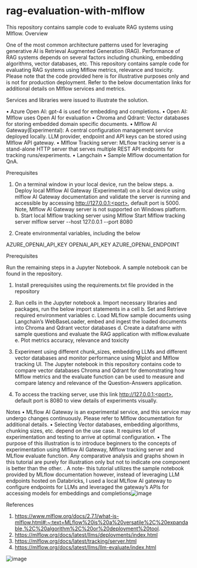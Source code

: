 # rag-evaluation-with-mlflow
This repository contains sample code to evaluate RAG systems using Mlflow.
Overview

One of the most common architecture patterns used for leveraging generative AI is Retrieval Augmented Generation (RAG). Performance of RAG systems depends on several factors including chunking, embedding algorithms, vector databases, etc. This repository contains sample code for evaluating RAG systems using Mlflow metrics, relevance and toxicity. Please note that the code provided here is for illustrative purposes only and is not for production deployment. Refer to the below documentation  links for additional details on Mlflow services and metrics.

Services and libraries were issued to illustrate the solution.

•	Azure Open AI: gpt-4 is used for embedding and completions.
•	Open AI: Mlflow uses Open AI for evaluation
•	Chroma and Qdrant: Vector databases for storing embedded domain specific documents.
•	Mlflow AI Gateway(Experimental): A central configuration management service deployed locally. LLM provider, endpoint and API keys can be stored using Mlflow API gateway.
•	Mlflow Tracking server: MLflow tracking server is a stand-alone HTTP server that serves multiple REST API endpoints for tracking runs/experiments.
•	Langchain
•	Sample Mlflow documentation for QnA.




Prerequisites

1.	On a terminal window in your local device, run the below steps.
a.	Deploy local Mlflow AI Gateway (Experimental) on a local device using mlflow AI Gateway documentation and validate the server is running and accessible by accessing http://127.0.0.1:<port>, default port is 5000. Note, Mlflow AI Gateway server is not supported on Windows platform.
b.	 Start local Mlflow tracking server using Mlflow Start Mlflow tracking server
mlflow server --host 127.0.0.1 --port 8080 

2.	Create environmental variables, including the below

AZURE_OPENAI_API_KEY
OPENAI_API_KEY
AZURE_OPENAI_ENDPOINT

Prerequisites


Run the remaining steps in a  Jupyter Notebook. A sample notebook can be found in the repository.
1.	Install prerequisites using the requirements.txt file provided in the repository
2.	Run cells in the Jupyter notebook
a.	Import necessary libraries and packages, run the below import statements in a cell 
b.	Set and Retrieve required environment variables
c.	Load MLflow sample documents using Langchain’s WebBaseLoader, embed and ingest the loaded documents into Chroma and Qdrant vector databases
d.	Create a dataframe with sample questions and evaluate the RAG application with mlflow.evaluate
e.	Plot metrics accuracy, relevance and toxicity
3.	Experiment using different chunk_sizes, embedding LLMs and different vector databases and monitor performance using Mlplot and Mlflow tracking UI. The Jupyter notebook in this repository contains code to compare vector databases Chroma and Qdrant for demonstrating how Mlflow metrics and the evaluate function can be used to measure and compare latency and relevance of the Question-Answers application. 

4.	To access the tracking server, use this link http://127.0.0.1:<port>, default port is 8080 to view details of experiments visually.

Notes
•	MLflow AI Gateway is an experimental service, and this service may undergo changes continuously. Please refer to Mlflow documentation for additional details.
•	Selecting  Vector databases, embedding algorithms, chunking sizes, etc. depend on the use case. It requires lot of experimentation and testing to arrive at optimal configuration. 
•	The purpose of this illustration is to introduce beginners to the concepts of experimentation using  Mlflow AI Gateway, Mlflow tracking server and MLflow evaluate function. Any comparative analysis and graphs shown in this tutorial are purely for illustration only but not to indicate one component is better than the other.
. A note- this tutorial utilizes the sample notebook provided by MLflow documentation however, instead of leveraging LLM endpoints hosted on Databricks, I used a local MLflow AI gateway to configure endpoints for LLMs and leveraged the gateway’s APIs for accessing models for embeddings and completions![image](https://github.com/user-attachments/assets/780bba0b-fec7-4b17-9163-4357cee636ff)







References

1.	https://www.mlflow.org/docs/2.7.1/what-is-mlflow.html#:~:text=MLflow%20is%20a%20versatile%2C%20expandable,%2C%20algorithm%2C%20or%20deployment%20tool.
2.	https://mlflow.org/docs/latest/llms/deployments/index.html
3.	https://mlflow.org/docs/latest/tracking/server.html
4.	https://mlflow.org/docs/latest/llms/llm-evaluate/index.html

![image](https://github.com/user-attachments/assets/459aeb6c-db36-4dfb-b216-55a6a510ee7f)
